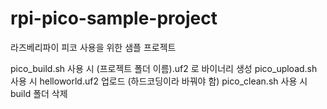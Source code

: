# rpi-pico-sample-project
라즈베리파이 피코 사용을 위한 샘플 프로젝트

pico_build.sh 사용 시 (프로젝트 폴더 이름).uf2 로 바이너리 생성
pico_upload.sh 사용 시 helloworld.uf2 업로드 (하드코딩이라 바꿔야 함)
pico_clean.sh 사용 시 build 폴더 삭제
